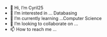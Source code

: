 - 👋 Hi, I’m Cyril25
- 👀 I’m interested in ... Databasing
- 🌱 I’m currently learning ...Computer Science
- 💞️ I’m looking to collaborate on ...
- 📫 How to reach me ...

<!---
EtysmeyyySeyrelle/EtysmeyyySeyrelle is a ✨ special ✨ repository because its `README.md` (this file) appears on your GitHub profile.
You can click the Preview link to take a look at your changes.
--->

